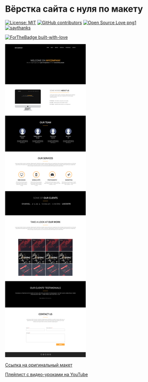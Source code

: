 # Вёрстка сайта с нуля по макету


[![License: MIT](https://img.shields.io/badge/License-MIT-yellow.svg)](https://opensource.org/licenses/MIT) [![GitHub contributors](https://img.shields.io/github/contributors/Naereen/StrapDown.js.svg)](https://GitHub.com/Naereen/StrapDown.js/graphs/contributors/) [![Open Source Love png1](https://badges.frapsoft.com/os/v1/open-source.png?v=103)](https://github.com/ellerbrock/open-source-badges/) [![saythanks](https://img.shields.io/badge/say-thanks-ff69b4.svg)](https://saythanks.io/to/kennethreitz)

[![ForTheBadge built-with-love](http://ForTheBadge.com/images/badges/built-with-love.svg)](https://GitHub.com/Naereen/)

![](images/mycompany-layout.png)

[Ссылка на оригинальный макет](https://vk.com/developblog?w=wall-110872645_600)

[Плейлист с видео-уроками на YouTube](https://www.youtube.com/playlist?list=PLVfMKQXDAhGX_iWaR6lZvQ8KhQA4adWDo)

